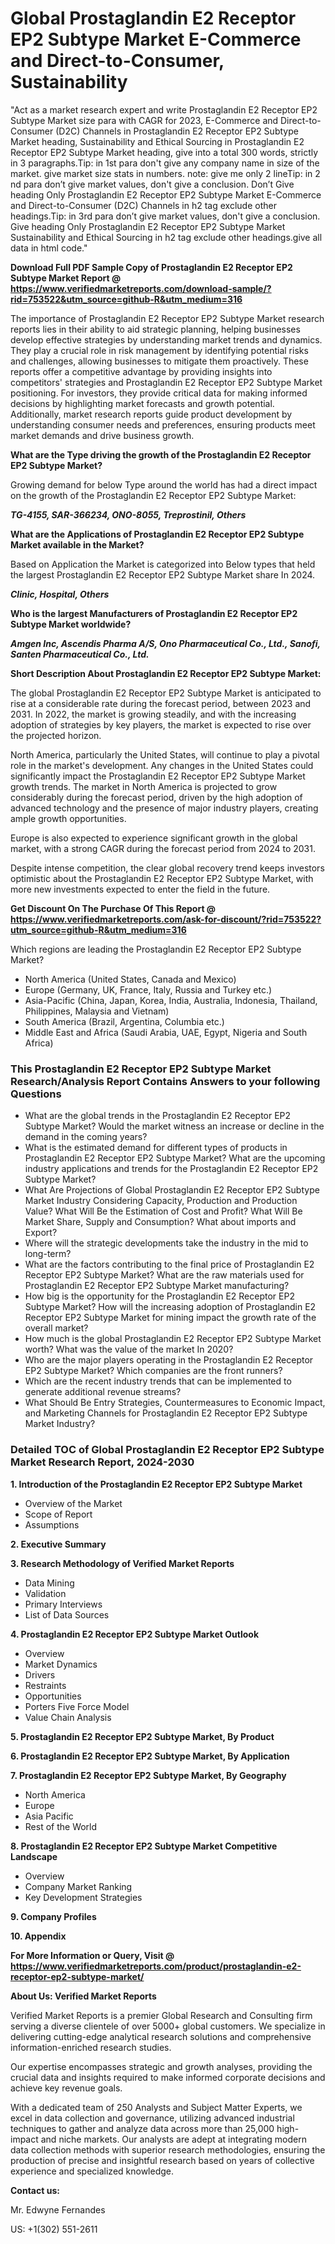 <h1>Global Prostaglandin E2 Receptor EP2 Subtype Market E-Commerce and Direct-to-Consumer, Sustainability</h1><p class="">"Act as a market research expert and write Prostaglandin E2 Receptor EP2 Subtype Market size para with CAGR for 2023, E-Commerce and Direct-to-Consumer (D2C) Channels in Prostaglandin E2 Receptor EP2 Subtype Market heading, Sustainability and Ethical Sourcing in Prostaglandin E2 Receptor EP2 Subtype Market heading, give into a total 300 words, strictly in 3 paragraphs.Tip: in 1st para don't give any company name in size of the market. give market size stats in numbers. note: give me only 2 lineTip: in 2 nd para don’t give market values, don't give a conclusion. Don’t Give heading Only  Prostaglandin E2 Receptor EP2 Subtype Market E-Commerce and Direct-to-Consumer (D2C) Channels  in h2 tag exclude other headings.Tip: in 3rd para don’t give market values, don't give a conclusion. Give heading Only  Prostaglandin E2 Receptor EP2 Subtype Market Sustainability and Ethical Sourcing  in h2 tag exclude other headings.give all data in html code."</p><p class=""><strong>Download Full PDF Sample Copy of Prostaglandin E2 Receptor EP2 Subtype Market Report @ <a href="https://www.verifiedmarketreports.com/download-sample/?rid=753522&utm_source=github-R&utm_medium=316" target="_blank">https://www.verifiedmarketreports.com/download-sample/?rid=753522&utm_source=github-R&utm_medium=316</a></strong></p><p>The importance of&nbsp;Prostaglandin E2 Receptor EP2 Subtype Market research reports lies in their ability to aid strategic planning, helping businesses develop effective strategies by understanding market trends and dynamics. They play a crucial role in risk management by identifying potential risks and challenges, allowing businesses to mitigate them proactively. These reports offer a competitive advantage by providing insights into competitors' strategies and Prostaglandin E2 Receptor EP2 Subtype Market positioning. For investors, they provide critical data for making informed decisions by highlighting market forecasts and growth potential. Additionally, market research reports guide product development by understanding consumer needs and preferences, ensuring products meet market demands and drive business growth.</p><p><strong>What are the&nbsp;Type driving the growth of the Prostaglandin E2 Receptor EP2 Subtype Market?</strong></p><p id="" class="">Growing demand for below Type around the world has had a direct impact on the growth of the Prostaglandin E2 Receptor EP2 Subtype Market:</p><p class=""><em><strong>TG-4155, SAR-366234, ONO-8055, Treprostinil, Others</strong></em></p><p class=""><strong>What are the&nbsp;Applications&nbsp;of Prostaglandin E2 Receptor EP2 Subtype Market available in the Market?</strong></p><p id="" class="">Based on Application the Market is categorized into Below types that held the largest Prostaglandin E2 Receptor EP2 Subtype Market share In 2024.</p><p class=""><em><strong>Clinic, Hospital, Others</strong></em></p><p class=""><strong>Who is the largest Manufacturers of Prostaglandin E2 Receptor EP2 Subtype Market worldwide?</strong></p><p><em><strong>Amgen Inc, Ascendis Pharma A/S, Ono Pharmaceutical Co., Ltd., Sanofi, Santen Pharmaceutical Co., Ltd.</strong></em></p><p id="" class=""><strong>Short Description About Prostaglandin E2 Receptor EP2 Subtype Market:</strong></p><p>The global Prostaglandin E2 Receptor EP2 Subtype Market is anticipated to rise at a considerable rate during the forecast period, between 2023 and 2031. In 2022, the market is growing steadily, and with the increasing adoption of strategies by key players, the market is expected to rise over the projected horizon.</p><p>North America, particularly the United States, will continue to play a pivotal role in the market's development. Any changes in the United States could significantly impact the Prostaglandin E2 Receptor EP2 Subtype Market growth trends. The market in North America is projected to grow considerably during the forecast period, driven by the high adoption of advanced technology and the presence of major industry players, creating ample growth opportunities.</p><p>Europe is also expected to experience significant growth in the global market, with a strong CAGR during the forecast period from 2024 to 2031.</p><p>Despite intense competition, the clear global recovery trend keeps investors optimistic about the Prostaglandin E2 Receptor EP2 Subtype Market, with more new investments expected to enter the field in the future.</p><p id="" class=""><strong>Get Discount On The Purchase Of This Report @ <a href="https://www.verifiedmarketreports.com/ask-for-discount/?rid=753522?utm_source=github-R&utm_medium=316" target="_blank">https://www.verifiedmarketreports.com/ask-for-discount/?rid=753522?utm_source=github-R&utm_medium=316</a></strong></p><p class="">Which regions are leading the Prostaglandin E2 Receptor EP2 Subtype Market?</p><ul><li>North America (United States, Canada and Mexico)</li><li>Europe (Germany, UK, France, Italy, Russia and Turkey etc.)</li><li>Asia-Pacific (China, Japan, Korea, India, Australia, Indonesia, Thailand, Philippines, Malaysia and Vietnam)</li><li>South America (Brazil, Argentina, Columbia etc.)</li><li>Middle East and Africa (Saudi Arabia, UAE, Egypt, Nigeria and South Africa)</li></ul><h3 id="" class="">This Prostaglandin E2 Receptor EP2 Subtype Market Research/Analysis Report Contains Answers to your following Questions</h3><ul><li>What are the global trends in the Prostaglandin E2 Receptor EP2 Subtype Market? Would the market witness an increase or decline in the demand in the coming years?</li><li>What is the estimated demand for different types of products in Prostaglandin E2 Receptor EP2 Subtype Market? What are the upcoming industry applications and trends for the Prostaglandin E2 Receptor EP2 Subtype Market?</li><li>What Are Projections of Global Prostaglandin E2 Receptor EP2 Subtype Market Industry Considering Capacity, Production and Production Value? What Will Be the Estimation of Cost and Profit? What Will Be Market Share, Supply and Consumption? What about imports and Export?</li><li>Where will the strategic developments take the industry in the mid to long-term?</li><li>What are the factors contributing to the final price of Prostaglandin E2 Receptor EP2 Subtype Market? What are the raw materials used for Prostaglandin E2 Receptor EP2 Subtype Market manufacturing?</li><li>How big is the opportunity for the Prostaglandin E2 Receptor EP2 Subtype Market? How will the increasing adoption of Prostaglandin E2 Receptor EP2 Subtype Market for mining impact the growth rate of the overall market?</li><li>How much is the global Prostaglandin E2 Receptor EP2 Subtype Market worth? What was the value of the market In 2020?</li><li>Who are the major players operating in the Prostaglandin E2 Receptor EP2 Subtype Market? Which companies are the front runners?</li><li>Which are the recent industry trends that can be implemented to generate additional revenue streams?</li><li>What Should Be Entry Strategies, Countermeasures to Economic Impact, and Marketing Channels for Prostaglandin E2 Receptor EP2 Subtype Market Industry?</li></ul><h3 id="" class="">Detailed TOC of Global Prostaglandin E2 Receptor EP2 Subtype Market Research Report, 2024-2030</h3><p id="" class=""><strong>1. Introduction of the Prostaglandin E2 Receptor EP2 Subtype Market</strong></p><ul><li>Overview of the Market</li><li>Scope of Report</li><li>Assumptions</li></ul><p id="" class=""><strong>2. Executive Summary</strong></p><p id="" class=""><strong>3. Research Methodology of Verified Market Reports</strong></p><ul><li>Data Mining</li><li>Validation</li><li>Primary Interviews</li><li>List of Data Sources</li></ul><p id="" class=""><strong>4. Prostaglandin E2 Receptor EP2 Subtype Market Outlook</strong></p><ul><li>Overview</li><li>Market Dynamics</li><li>Drivers</li><li>Restraints</li><li>Opportunities</li><li>Porters Five Force Model</li><li>Value Chain Analysis</li></ul><p id="" class=""><strong>5. Prostaglandin E2 Receptor EP2 Subtype Market, By Product</strong></p><p id="" class=""><strong>6. Prostaglandin E2 Receptor EP2 Subtype Market, By Application</strong></p><p id="" class=""><strong>7. Prostaglandin E2 Receptor EP2 Subtype Market, By Geography</strong></p><ul><li>North America</li><li>Europe</li><li>Asia Pacific</li><li>Rest of the World</li></ul><p id="" class=""><strong>8. Prostaglandin E2 Receptor EP2 Subtype Market Competitive Landscape</strong></p><ul><li>Overview</li><li>Company Market Ranking</li><li>Key Development Strategies</li></ul><p id="" class=""><strong>9. Company Profiles</strong></p><p id="" class=""><strong>10. Appendix</strong></p><p id="" class=""><strong>For More Information or Query, Visit @ <a href="https://www.verifiedmarketreports.com/product/prostaglandin-e2-receptor-ep2-subtype-market/" target="_blank">https://www.verifiedmarketreports.com/product/prostaglandin-e2-receptor-ep2-subtype-market/</a></strong></p><p id="" class=""><strong>About Us: Verified Market Reports</strong></p><p id="" class="">Verified Market Reports is a premier Global Research and Consulting firm serving a diverse clientele of over 5000+ global customers. We specialize in delivering cutting-edge analytical research solutions and comprehensive information-enriched research studies.</p><p id="" class="">Our expertise encompasses strategic and growth analyses, providing the crucial data and insights required to make informed corporate decisions and achieve key revenue goals.</p><p id="" class="">With a dedicated team of 250 Analysts and Subject Matter Experts, we excel in data collection and governance, utilizing advanced industrial techniques to gather and analyze data across more than 25,000 high-impact and niche markets. Our analysts are adept at integrating modern data collection methods with superior research methodologies, ensuring the production of precise and insightful research based on years of collective experience and specialized knowledge.</p><p id="" class=""><strong>Contact us:</strong></p><p id="" class="">Mr. Edwyne Fernandes</p><p id="" class="">US: +1(302) 551-2611</p>